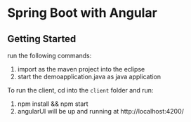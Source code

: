 # Spring Boot with Angular

## Getting Started

run the following commands:
1. import as the maven project into the eclipse
2. start the demoapplication.java as java application 

To run the client, cd into the `client` folder and run:
1. npm install && npm start
2. angularUI will be up and running at http://localhost:4200/

